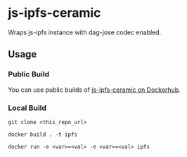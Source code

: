 # js-ipfs-ceramic
Wraps js-ipfs instance with dag-jose codec enabled.

## Usage

### Public Build

You can use public builds of [js-ipfs-ceramic on Dockerhub](https://hub.docker.com/repository/docker/ceramicnetwork/js-ipfs-ceramic).


### Local Build

`git clone <this_repo_url>`

`docker build . -t ipfs`

`docker run -e <var>=<val> -e <var>=<val> ipfs`
